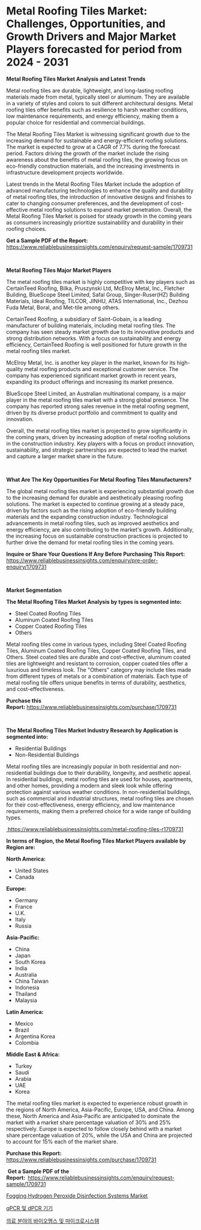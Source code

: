 <p><h1>Metal Roofing Tiles Market: Challenges, Opportunities, and Growth Drivers and Major Market Players forecasted for period from 2024 - 2031</h1></p><p><strong>Metal Roofing Tiles Market Analysis and Latest Trends</strong></p>
<p><p>Metal roofing tiles are durable, lightweight, and long-lasting roofing materials made from metal, typically steel or aluminum. They are available in a variety of styles and colors to suit different architectural designs. Metal roofing tiles offer benefits such as resilience to harsh weather conditions, low maintenance requirements, and energy efficiency, making them a popular choice for residential and commercial buildings.</p><p>The Metal Roofing Tiles Market is witnessing significant growth due to the increasing demand for sustainable and energy-efficient roofing solutions. The market is expected to grow at a CAGR of 7.7% during the forecast period. Factors driving the growth of the market include the rising awareness about the benefits of metal roofing tiles, the growing focus on eco-friendly construction materials, and the increasing investments in infrastructure development projects worldwide.</p><p>Latest trends in the Metal Roofing Tiles Market include the adoption of advanced manufacturing technologies to enhance the quality and durability of metal roofing tiles, the introduction of innovative designs and finishes to cater to changing consumer preferences, and the development of cost-effective metal roofing solutions to expand market penetration. Overall, the Metal Roofing Tiles Market is poised for steady growth in the coming years as consumers increasingly prioritize sustainability and durability in their roofing choices.</p></p>
<p><strong>Get a Sample PDF of the Report:&nbsp;</strong> <a href="https://www.reliablebusinessinsights.com/enquiry/request-sample/1709731">https://www.reliablebusinessinsights.com/enquiry/request-sample/1709731</a></p>
<p>&nbsp;</p>
<p><strong>Metal Roofing Tiles Major Market Players</strong></p>
<p><p>The metal roofing tiles market is highly competitive with key players such as CertainTeed Roofing, Bilka, Pruszynski Ltd, McElroy Metal, Inc., Fletcher Building, BlueScope Steel Limited, Safal Group, Singer-Ruser(HZ) Building Materials, Ideal Roofing, TILCOR, JINHU, ATAS International, Inc., Dezhou Fuda Metal, Boral, and Met-tile among others.</p><p>CertainTeed Roofing, a subsidiary of Saint-Gobain, is a leading manufacturer of building materials, including metal roofing tiles. The company has seen steady market growth due to its innovative products and strong distribution networks. With a focus on sustainability and energy efficiency, CertainTeed Roofing is well positioned for future growth in the metal roofing tiles market.</p><p>McElroy Metal, Inc. is another key player in the market, known for its high-quality metal roofing products and exceptional customer service. The company has experienced significant market growth in recent years, expanding its product offerings and increasing its market presence.</p><p>BlueScope Steel Limited, an Australian multinational company, is a major player in the metal roofing tiles market with a strong global presence. The company has reported strong sales revenue in the metal roofing segment, driven by its diverse product portfolio and commitment to quality and innovation.</p><p>Overall, the metal roofing tiles market is projected to grow significantly in the coming years, driven by increasing adoption of metal roofing solutions in the construction industry. Key players with a focus on product innovation, sustainability, and strategic partnerships are expected to lead the market and capture a larger market share in the future.</p></p>
<p>&nbsp;</p>
<p><strong>What Are The Key Opportunities For Metal Roofing Tiles Manufacturers?</strong></p>
<p><p>The global metal roofing tiles market is experiencing substantial growth due to the increasing demand for durable and aesthetically pleasing roofing solutions. The market is expected to continue growing at a steady pace, driven by factors such as the rising adoption of eco-friendly building materials and the expanding construction industry. Technological advancements in metal roofing tiles, such as improved aesthetics and energy efficiency, are also contributing to the market's growth. Additionally, the increasing focus on sustainable construction practices is projected to further drive the demand for metal roofing tiles in the coming years.</p></p>
<p><strong>Inquire or Share Your Questions If Any Before Purchasing This Report:</strong> <a href="https://www.reliablebusinessinsights.com/enquiry/pre-order-enquiry/1709731">https://www.reliablebusinessinsights.com/enquiry/pre-order-enquiry/1709731</a></p>
<p>&nbsp;</p>
<p><strong>Market Segmentation</strong></p>
<p><strong>The Metal Roofing Tiles Market Analysis by types is segmented into:</strong></p>
<p><ul><li>Steel Coated Roofing Tiles</li><li>Aluminum Coated Roofing Tiles</li><li>Copper Coated Roofing Tiles</li><li>Others</li></ul></p>
<p><p>Metal roofing tiles come in various types, including Steel Coated Roofing Tiles, Aluminum Coated Roofing Tiles, Copper Coated Roofing Tiles, and Others. Steel coated tiles are durable and cost-effective, aluminum coated tiles are lightweight and resistant to corrosion, copper coated tiles offer a luxurious and timeless look. The "Others" category may include tiles made from different types of metals or a combination of materials. Each type of metal roofing tile offers unique benefits in terms of durability, aesthetics, and cost-effectiveness.</p></p>
<p><strong>Purchase this Report:&nbsp;</strong><a href="https://www.reliablebusinessinsights.com/purchase/1709731">https://www.reliablebusinessinsights.com/purchase/1709731</a></p>
<p>&nbsp;</p>
<p><strong>The Metal Roofing Tiles Market Industry Research by Application is segmented into:</strong></p>
<p><ul><li>Residential Buildings</li><li>Non-Residential Buildings</li></ul></p>
<p><p>Metal roofing tiles are increasingly popular in both residential and non-residential buildings due to their durability, longevity, and aesthetic appeal. In residential buildings, metal roofing tiles are used for houses, apartments, and other homes, providing a modern and sleek look while offering protection against various weather conditions. In non-residential buildings, such as commercial and industrial structures, metal roofing tiles are chosen for their cost-effectiveness, energy efficiency, and low maintenance requirements, making them a preferred choice for a wide range of building types.</p></p>
<p><a href="https://www.reliablebusinessinsights.com/metal-roofing-tiles-r1709731">&nbsp;https://www.reliablebusinessinsights.com/metal-roofing-tiles-r1709731</a></p>
<p><strong>In terms of Region, the Metal Roofing Tiles Market Players available by Region are:</strong></p>
<p>
    <p> <strong> North America: </strong>
        <ul>
            <li>United States</li>
            <li>Canada</li>
        </ul>
        </p> 
    <p> <strong> Europe: </strong>
        <ul>
            <li>Germany</li>
            <li>France</li>
            <li>U.K.</li>
            <li>Italy</li>
            <li>Russia</li>
        </ul>
        </p> 
    <p> <strong> Asia-Pacific: </strong>
        <ul>
            <li>China</li>
            <li>Japan</li>
            <li>South Korea</li>
            <li>India</li>
            <li>Australia</li>
            <li>China Taiwan</li>
            <li>Indonesia</li>
            <li>Thailand</li>
            <li>Malaysia</li>
        </ul>
        </p> 
    <p> <strong> Latin America: </strong>
        <ul>
            <li>Mexico</li>
            <li>Brazil</li>
            <li>Argentina Korea</li>
            <li>Colombia</li>
        </ul>
        </p> 
    <p> <strong> Middle East & Africa: </strong>
        <ul>
            <li>Turkey</li>
            <li>Saudi</li>
            <li>Arabia</li>
            <li>UAE</li>
            <li>Korea</li>
        </ul>
    </p>
    </p>
<p><p>The metal roofing tiles market is expected to experience robust growth in the regions of North America, Asia-Pacific, Europe, USA, and China. Among these, North America and Asia-Pacific are anticipated to dominate the market with a market share percentage valuation of 30% and 25% respectively. Europe is expected to follow closely behind with a market share percentage valuation of 20%, while the USA and China are projected to account for 15% each of the market share.</p></p>
<p><strong>Purchase this Report: </strong><a href="https://www.reliablebusinessinsights.com/purchase/1709731">https://www.reliablebusinessinsights.com/purchase/1709731</a></p>
<p>&nbsp;<strong>Get a Sample PDF of the Report:&nbsp;&nbsp;</strong><a href="https://www.reliablebusinessinsights.com/enquiry/request-sample/1709731">https://www.reliablebusinessinsights.com/enquiry/request-sample/1709731</a></p>
<p><strong></strong></p>
<p><p><a href="https://view.publitas.com/reportprime-1/fogging-hydrogen-peroxide-disinfection-systems-market-size-market-segmentation-market-trends-and-growth-analysis-forecast-till-2031/">Fogging Hydrogen Peroxide Disinfection Systems Market</a></p><p><a href="https://medium.com/@johnjames655/qpcr-%EB%B0%8F-dpcr-%EC%9E%A5%EB%B9%84-%EC%8B%9C%EC%9E%A5-2031%EB%85%84%EA%B9%8C%EC%A7%80%EC%9D%98-%EB%8F%99%ED%96%A5-%EC%98%88%EC%B8%A1-%EB%B0%8F-%EA%B2%BD%EC%9F%81-%EB%B6%84%EC%84%9D-ccf2396b12fc">qPCR 및 dPCR 기기</a></p><p><a href="https://medium.com/@lolitanader1/%EC%83%9D%EC%B2%B4-%EB%A9%94%EB%AA%A8%EB%A6%AC%EC%99%80-%EB%A7%88%EC%9D%B4%ED%81%AC%EB%A1%9C-%EC%8B%9C%EC%8A%A4%ED%85%9C%EC%9D%98-%EC%9D%98%EB%A3%8C-%EC%8B%9C%EC%9E%A5-%EC%A2%85%EB%A5%98-%EC%9D%91%EC%9A%A9-%EB%B0%8F-%EC%A7%80%EB%A6%AC%EB%B3%84-%ED%8F%AC%EA%B4%84%EC%A0%81-%ED%8F%89%EA%B0%80-d29d4ad91b6a">의료 분야의 바이오멤스 및 마이크로시스템</a></p></p>